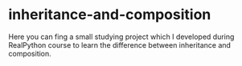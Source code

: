 # inheritance-and-composition
Here you can fing a small studying project which I developed during RealPython course to learn the difference between inheritance and composition.
